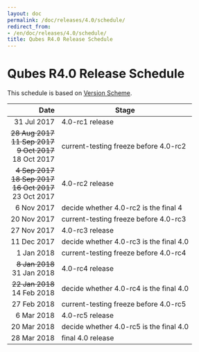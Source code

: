 ```yaml
---
layout: doc
permalink: /doc/releases/4.0/schedule/
redirect_from:
- /en/doc/releases/4.0/schedule/
title: Qubes R4.0 Release Schedule
---
```


Qubes R4.0 Release Schedule
===========================

This schedule is based on [Version Scheme](/doc/version-scheme/#release-schedule).

|  Date       | Stage                                   |
| -----------:| --------------------------------------- |
| 31 Jul 2017 | 4.0-rc1 release                         |
| ~~28 Aug 2017~~ <br/>~~11 Sep 2017~~ <br/>~~9 Oct 2017~~ <br/>18 Oct 2017 | current-testing freeze before 4.0-rc2   |
| ~~4 Sep 2017~~ <br/> ~~18 Sep 2017~~ <br/>~~16 Oct 2017~~ <br/>23 Oct 2017 | 4.0-rc2 release                        |
| 6 Nov 2017 | decide whether 4.0-rc2 is the final 4
| 20 Nov 2017 | current-testing freeze before 4.0-rc3 |
| 27 Nov 2017 | 4.0-rc3 release |
| 11 Dec 2017 | decide whether 4.0-rc3 is the final 4.0 |
|  1 Jan 2018 | current-testing freeze before 4.0-rc4 |
| ~~8 Jan 2018~~ <br/>31 Jan 2018 | 4.0-rc4 release |
| ~~22 Jan 2018~~ <br/>14 Feb 2018 | decide whether 4.0-rc4 is the final 4.0 |
| 27 Feb 2018 | current-testing freeze before 4.0-rc5 |
|  6 Mar 2018 | 4.0-rc5 release |
| 20 Mar 2018 | decide whether 4.0-rc5 is the final 4.0 |
| 28 Mar 2018 | final 4.0 release |

